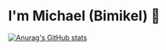 # I'm Michael (Bimikel) 👋

[![Anurag's GitHub stats](https://github-readme-stats.vercel.app/api?username=Bimikel&show_icons=true)](https://github.com/Bimikel/github-readme-stats)
